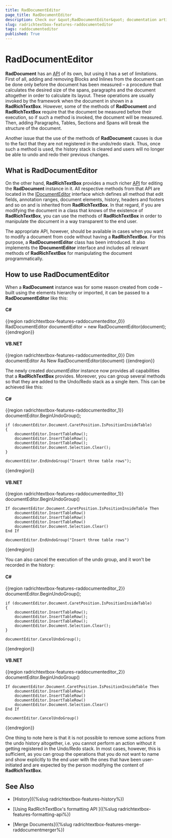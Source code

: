 ```yaml
---
title: RadDocumentEditor
page_title: RadDocumentEditor
description: Check our &quot;RadDocumentEditor&quot; documentation article for the RadRichTextBox WPF control.
slug: radrichtextbox-features-raddocumenteditor
tags: raddocumenteditor
published: True
---
```


# RadDocumentEditor



__RadDocument__ has an [API](https://docs.telerik.com/devtools/wpf/api/telerik.windows.documents.model.raddocument) of its own, but using it has a set of limitations. First of all, adding and removing Blocks and Inlines from the document can be done only before the document has been measured – a procedure that calculates the desired size of the spans, paragraphs and the document altogether in order to calculate its layout. These operations are usually invoked by the framework when the document in shown in a __RadRichTextBox__. However, some of the methods of __RadDocument__ and __RadRichTextBox__ require that the document be measured before their execution, so if such a method is invoked, the document will be measured. Then, adding Paragraphs, Tables, Sections and Spans will break the structure of the document.
      

Another issue that the use of the methods of __RadDocument__ causes is due to the fact that they are not registered in the undo/redo stack. Thus, once such a method is used, the history stack is cleared and users will no longer be able to undo and redo their previous changes.
      

## What is RadDocumentEditor

On the other hand, __RadRichTextBox__ provides a much richer [API](https://docs.telerik.com/devtools/wpf/api/telerik.windows.controls.radrichtextbox) for editing the __RadDocument__ instance in it. All respective methods from that API are located in the [IDocumentEditor](https://docs.telerik.com/devtools/wpf/api/telerik.windows.documents.model.idocumenteditor) interface which defines all method that edit fields, annotation ranges, document elements, history, headers and footers and so on and is inherited from __RadRichTextBox__. In that regard, if you are modifying the document in a class that knows of the existence of __RadRichTextBox__, you can use the methods of __RadRichTextBox__ in order to manipulate the document in a way transparent to the end user.
        

The appropriate API, however, should be available in cases when you want to modify a document from code without having a __RadRichTextBox__. For this purpose, a __RadDocumentEditor__ class has been introduced. It also implements the __IDocumentEditor__ interface and includes all relevant methods of __RadRichTextBox__ for manipulating the document programmatically.
        

## How to use RadDocumentEditor

When a __RadDocument__ instance was for some reason created from code – built using the elements hierarchy or imported, it can be passed to a __RadDocumentEditor__ like this:
        

#### __C#__

{{region radrichtextbox-features-raddocumenteditor_0}}
	RadDocumentEditor documentEditor = new RadDocumentEditor(document);
{{endregion}}



#### __VB.NET__

{{region radrichtextbox-features-raddocumenteditor_0}}
	Dim documentEditor As New RadDocumentEditor(document)
{{endregion}}



The newly created *documentEditor* instance now provides all capabilities that a __RadRichTextBox__ provides. Moreover, you can group several methods so that they are added to the Undo/Redo stack as a single item. This can be achieved like this:
        

#### __C#__

{{region radrichtextbox-features-raddocumenteditor_1}}
	documentEditor.BeginUndoGroup();

	if (documentEditor.Document.CaretPosition.IsPositionInsideTable)
	{
		documentEditor.InsertTableRow();
		documentEditor.InsertTableRow();
		documentEditor.InsertTableRow();
		documentEditor.Document.Selection.Clear();
	}

	documentEditor.EndUndoGroup("Insert three table rows");
{{endregion}}



#### __VB.NET__

{{region radrichtextbox-features-raddocumenteditor_1}}
	documentEditor.BeginUndoGroup()
	
	If documentEditor.Document.CaretPosition.IsPositionInsideTable Then
		documentEditor.InsertTableRow()
		documentEditor.InsertTableRow()
		documentEditor.InsertTableRow()
		documentEditor.Document.Selection.Clear()
	End If
	
	documentEditor.EndUndoGroup("Insert three table rows")
{{endregion}}



You can also cancel the execution of the undo group, and it won't be recorded in the history:

#### __C#__

{{region radrichtextbox-features-raddocumenteditor_2}}
	documentEditor.BeginUndoGroup();

	if (documentEditor.Document.CaretPosition.IsPositionInsideTable)
	{
		documentEditor.InsertTableRow();
		documentEditor.InsertTableRow();
		documentEditor.InsertTableRow();
		documentEditor.Document.Selection.Clear();
	}

	documentEditor.CancelUndoGroup();
{{endregion}}



#### __VB.NET__

{{region radrichtextbox-features-raddocumenteditor_2}}
	documentEditor.BeginUndoGroup()
	
	If documentEditor.Document.CaretPosition.IsPositionInsideTable Then
		documentEditor.InsertTableRow()
		documentEditor.InsertTableRow()
		documentEditor.InsertTableRow()
		documentEditor.Document.Selection.Clear()
	End If
	
	documentEditor.CancelUndoGroup()
{{endregion}}



One thing to note here is that it is not possible to remove some actions from the undo history altogether, i.e. you cannot perform an action without it getting registered in the Undo/Redo stack. In most cases, however, this is sufficient, as you can group the operations that you do not want to name and show explicitly to the end user with the ones that have been user-initiated and are expected by the person modifying the content of __RadRichTextBox__.
        

## See Also

 * [History]({%slug radrichtextbox-features-history%})

 * [Using RadRichTextBox's formatting API ]({%slug radrichtextbox-features-formatting-api%})

 * [Merge Documents]({%slug radrichtextbox-features-merge-raddocumentmerger%})
